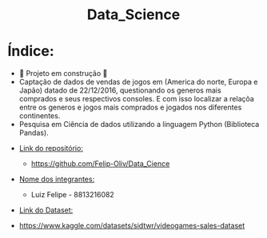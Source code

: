 
<h1 align="center">Data_Science</h1>


# Índice:
  - :construction: Projeto em construção :construction:
  - Captação de dados de vendas de jogos em (America do norte, Europa e Japão) datado de 22/12/2016, questionando os generos mais comprados e seus respectivos consoles. E com isso localizar a relaçõa entre os generos e jogos mais comprados e jogados nos diferentes continentes.
  - Pesquisa em Ciência de dados utilizando a linguagem Python (Biblioteca Pandas).


* [Link do repositório:](#Felipe-Oliv)
  - https://github.com/Felip-Oliv/Data_Cience

* [Nome dos integrantes:](#Felipe-Oliv)
  - Luiz Felipe - 8813216082

 * [Link do Dataset:](#Felipe-Oliv)
  - https://www.kaggle.com/datasets/sidtwr/videogames-sales-dataset